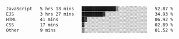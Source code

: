 <!--START_SECTION:waka-->

```txt
JavaScript   5 hrs 13 mins   █████████████▒░░░░░░░░░░░   52.87 %
EJS          3 hrs 27 mins   ████████▓░░░░░░░░░░░░░░░░   34.93 %
HTML         41 mins         █▓░░░░░░░░░░░░░░░░░░░░░░░   06.92 %
CSS          17 mins         ▓░░░░░░░░░░░░░░░░░░░░░░░░   02.89 %
Other        9 mins          ▒░░░░░░░░░░░░░░░░░░░░░░░░   01.52 %
```

<!--END_SECTION:waka-->
